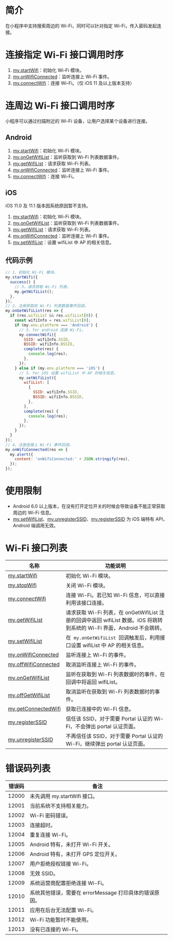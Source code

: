 # 简介

在小程序中支持搜索周边的 Wi-Fi，同时可以针对指定 Wi-Fi，传入密码发起连接。

# 连接指定 Wi-Fi 接口调用时序

1. [my.startWifi](https://opendocs.alipay.com/mini/api/startwifi)：初始化 Wi-Fi 模块。
1. [my.onWifiConnected](https://opendocs.alipay.com/mini/api/onwificonnected)：监听连接上 Wi-Fi 事件。
1. [my.connectWifi](https://opendocs.alipay.com/mini/api/connectwifi)：连接 Wi-Fi。（仅 iOS 11 及以上版本支持）

# 连周边 Wi-Fi 接口调用时序

小程序可以通过扫描附近的 Wi-Fi 设备，让用户选择某个设备进行连接。

## Android

1. [my.startWifi](https://opendocs.alipay.com/mini/api/startwifi)：初始化 Wi-Fi 模块。
1. [my.onGetWifiList](https://opendocs.alipay.com/mini/api/ongetwifilist)：监听获取到 Wi-Fi 列表数据事件。
1. [my.getWifiList](https://opendocs.alipay.com/mini/api/getwifilist)：请求获取 Wi-Fi 列表。
1. [my.onWifiConnected](https://opendocs.alipay.com/mini/api/onwificonnected)：监听连接上 Wi-Fi 事件。
1. [my.connectWifi](/mini/api/connectwifi)：连接 Wi-Fi。

## iOS

iOS 11.0 及 11.1 版本因系统原因暂不支持。

1. [my.startWifi](https://opendocs.alipay.com/mini/api/startwifi)：初始化 Wi-Fi 模块。
1. [my.onGetWifiList](https://opendocs.alipay.com/mini/api/ongetwifilist)：监听获取到 Wi-Fi 列表数据事件。
1. [my.getWifiList](https://opendocs.alipay.com/mini/api/getwifilist)：请求获取 Wi-Fi 列表。
1. [my.onWifiConnected](https://opendocs.alipay.com/mini/api/onwificonnected)：监听连接上 Wi-Fi 事件。
1. [my.setWifiList](https://opendocs.alipay.com/mini/api/setwifilist)：设置 wifiList 中 AP 的相关信息。

## 代码示例

```javascript
// 1、初始化 Wi-Fi 模块。
my.startWifi({
  success() {
    // 3、请求获取 Wi-Fi 列表。
    my.getWifiList();
  },
});
// 2、注册获取到 Wi-Fi 列表数据事件回调。
my.onGetWifiList(res => {
  if (res.wifiList && res.wifiList[0]) {
    const wifiInfo = res.wifiList[0];
    if (my.env.platform === 'Android') {
      // 5、for android 连接 Wi-Fi。
      my.connectWifi({
        SSID: wifiInfo.SSID,
        BSSID: wifiInfo.BSSID,
        complete(res) {
          console.log(res);
        },
      });
    } else if (my.env.platform === 'iOS') {
      // 5、for iOS 设置 wifiList 中 AP 的相关信息。
      my.setWifiList({
        wifiList: [
          {
            SSID: wifiInfo.SSID,
            BSSID: wifiInfo.BSSID,
          },
        ],
        complete(res) {
          console.log(res);
        },
      });
    }
  }
});
// 4、注册连接上 Wi-Fi 事件回调。
my.onWifiConnected(res => {
  my.alert({
    content: 'onWifiConnected:' + JSON.stringify(res),
  });
});
```

# 使用限制

- Android 6.0 以上版本，在没有打开定位开关的时候会导致设备不能正常获取周边的 Wi-Fi 信息。
- [my.setWifiList](https://opendocs.alipay.com/mini/api/setwifilist)、[my.unregisterSSID](https://opendocs.alipay.com/mini/api/unregister)、[my.registerSSID](https://opendocs.alipay.com/mini/api/register) 为 iOS 端特有 API，Android 端调用无效。

# Wi-Fi 接口列表

| **名称** | **功能说明** |
| --- | --- |
| [my.startWifi](https://opendocs.alipay.com/mini/api/startwifi) | 初始化 Wi-Fi 模块。 |
| [my.stopWifi](https://opendocs.alipay.com/mini/api/stopwifi) | 关闭 Wi-Fi 模块。 |
| [my.connectWifi](https://opendocs.alipay.com/mini/api/connectwifi) | 连接 Wi-Fi。若已知 Wi-Fi 信息，可以直接利用该接口连接。 |
| [my.getWifiList](https://opendocs.alipay.com/mini/api/getwifilist) | 请求获取 Wi-Fi 列表，在 onGetWifiList 注册的回调中返回 wifiList 数据。iOS 将跳转到系统的 Wi-Fi 界面，Android 不会跳转。 |
| [my.setWifiList](https://opendocs.alipay.com/mini/api/setwifilist) | 在  `my.onGetWifiList`  回调触发后，利用接口设置 wifiList 中 AP 的相关信息。 |
| [my.onWifiConnected](https://opendocs.alipay.com/mini/api/onwificonnected) | 监听连接上 Wi-Fi 的事件。 |
| [my.offWifiConnected](https://opendocs.alipay.com/mini/api/offwificonnected) | 取消监听连接上 Wi-Fi 的事件。 |
| [my.onGetWifiList](https://opendocs.alipay.com/mini/api/ongetwifilist) | 监听在获取到 Wi-Fi 列表数据时的事件，在回调中将返回 wifiList。 |
| [my.offGetWifiList](https://opendocs.alipay.com/mini/api/offgetwifilist) | 取消监听在获取到 Wi-Fi 列表数据时的事件。 |
| [my.getConnectedWifi](https://opendocs.alipay.com/mini/api/getconnectedwifi) | 获取已连接中的 Wi-Fi 信息。 |
| [my.registerSSID](https://opendocs.alipay.com/mini/api/register) | 信任该 SSID，对于需要 Portal 认证的 Wi-Fi，不会弹出 portal 认证页面。 |
| [my.unregisterSSID](https://opendocs.alipay.com/mini/api/unregister) | 不再信任该 SSID，对于需要 Portal 认证的 Wi-Fi，继续弹出 portal 认证页面。 |

# 错误码列表

| **错误码** | **备注**                                               |
| ---------- | ------------------------------------------------------ |
| 12000      | 未先调用 my.startWifi 接口。                           |
| 12001      | 当前系统不支持相关能力。                               |
| 12002      | Wi-Fi 密码错误。                                       |
| 12003      | 连接超时。                                             |
| 12004      | 重复连接 Wi-Fi。                                       |
| 12005      | Android 特有，未打开 Wi-Fi 开关。                      |
| 12006      | Android 特有，未打开 GPS 定位开关。                    |
| 12007      | 用户拒绝授权链接 Wi-Fi。                               |
| 12008      | 无效 SSID。                                            |
| 12009      | 系统运营商配置拒绝连接 Wi-Fi。                         |
| 12010      | 系统其他错误，需要在 errorMessage 打印具体的错误原因。 |
| 12011      | 应用在后台无法配置 Wi-Fi。                             |
| 12012      | Wi-Fi 功能暂时不能使用。                               |
| 12013      | 没有已连接的 Wi-Fi。                                   |
